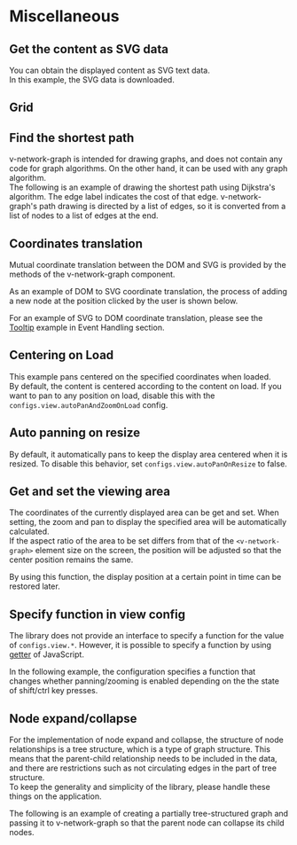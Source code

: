 # Miscellaneous

## Get the content as SVG data

You can obtain the displayed content as SVG text data.  
In this example, the SVG data is downloaded.

<demo-tabs :demo-height="250" :use-data="true">
<template v-slot:demo>
  <DemoDownload />
</template>
<template v-slot:source>

  <<< @/.vitepress/components/09_misc/01/Download.vue{18-27}

</template>
<template v-slot:data>

  <<< @/.vitepress/components/09_misc/01/data.ts

</template>
</demo-tabs>

## Grid

<demo-tabs :use-data="true">
<template v-slot:demo>
  <DemoGridLayer />
</template>
<template v-slot:source>

  <<< @/.vitepress/components/09_misc/02/GridLayer.vue{9-23}

</template>
<template v-slot:data>

  <<< @/.vitepress/components/09_misc/02/data.ts

</template>
</demo-tabs>

## Find the shortest path

v-network-graph is intended for drawing graphs, and does not
contain any code for graph algorithms.
On the other hand, it can be used with any graph algorithm.  
The following is an example of drawing the shortest path using
Dijkstra's algorithm.
The edge label indicates the cost of that edge.
v-network-graph's path drawing is directed by a list of edges,
so it is converted from a list of nodes to a list of edges at
the end.

<demo-tabs :demo-height="350" :use-data="true" hint="Displays the shortest path from the 'Source' to the mouse-over node.">
<template v-slot:demo>
  <DemoDijkstra />
</template>
<template v-slot:source>

  <<< @/.vitepress/components/09_misc/03/Dijkstra.vue

</template>
<template v-slot:data>

  <<< @/.vitepress/components/09_misc/03/data.ts

</template>
</demo-tabs>

## Coordinates translation

Mutual coordinate translation between the DOM and SVG is
provided by the methods of the v-network-graph component.

As an example of DOM to SVG coordinate translation, the
process of adding a new node at the position clicked by
the user is shown below.

<demo-tabs :use-data="true" hint="Clicking on an empty area will add a new node to that location.">
<template v-slot:demo>
  <DemoCoordinates />
</template>
<template v-slot:source>

  <<< @/.vitepress/components/09_misc/04/Coordinates.vue

</template>
<template v-slot:data>

  <<< @/.vitepress/components/09_misc/04/data.ts

</template>
</demo-tabs>

For an example of SVG to DOM coordinate translation, please see the
[Tooltip](https://dash14.github.io/v-network-graph/examples/event.html#tooltip)
example in Event Handling section.


## Centering on Load

This example pans centered on the specified coordinates when loaded.  
By default, the content is centered according to the content on load.
If you want to pan to any position on load, disable this with the
`configs.view.autoPanAndZoomOnLoad` config.

<demo-tabs :use-data="true">
<template v-slot:demo>
  <DemoCenteredOnLoad />
</template>
<template v-slot:source>

  <<< @/.vitepress/components/09_misc/05/CenteredOnLoad.vue{11-21,25-27}

</template>
<template v-slot:data>

  <<< @/.vitepress/components/09_misc/05/data.ts

</template>
</demo-tabs>


## Auto panning on resize

By default, it automatically pans to keep the display area
centered when it is resized. To disable this behavior, set
`configs.view.autoPanOnResize` to false.

<demo-tabs demo-height="100%" :use-data="true" hint="Can be resized by dragging the lower right corner">
<template v-slot:demo>
  <DemoResize />
</template>
<template v-slot:source>

  <<< @/.vitepress/components/09_misc/06/Resize.vue{8-10}

</template>
<template v-slot:data>

  <<< @/.vitepress/components/09_misc/06/data.ts

</template>
</demo-tabs>


## Get and set the viewing area

The coordinates of the currently displayed area can be get and set.
When setting, the zoom and pan to display the specified area will be
automatically calculated.  
If the aspect ratio of the area to be set differs from that of the
`<v-network-graph>` element size on the screen, the position will
be adjusted so that the center position remains the same.

By using this function, the display position at a certain point in
time can be restored later.

<demo-tabs demo-height="423" :use-data="true" hint="Please try to pan and zoom to save or restore the area.">
<template v-slot:demo>
  <DemoViewBox />
</template>
<template v-slot:source>

  <<< @/.vitepress/components/09_misc/07/ViewBox.vue

</template>
<template v-slot:data>

  <<< @/.vitepress/components/09_misc/07/data.ts

</template>
</demo-tabs>

## Specify function in view config

The library does not provide an interface to specify a function
for the value of `configs.view.*`.
However, it is possible to specify a function by using
[getter](https://developer.mozilla.org/en-US/docs/Web/JavaScript/Reference/Functions/get)
of JavaScript.

In the following example, the configuration specifies a function
that changes whether panning/zooming is enabled depending on the
the state of shift/ctrl key presses.

<demo-tabs :demo-height="250" :use-data="true">
<template v-slot:demo>
  <DemoViewPropGetter />
</template>
<template v-slot:source>

  <<< @/.vitepress/components/09_misc/08/ViewPropGetter.vue{29-34}

</template>
<template v-slot:data>

  <<< @/.vitepress/components/09_misc/08/data.ts

</template>
</demo-tabs>


## Node expand/collapse

For the implementation of node expand and collapse, the structure of node
relationships is a tree structure, which is a type of graph structure.
This means that the parent-child relationship needs to be included in the
data, and there are restrictions such as not circulating edges in the part
of tree structure.  
To keep the generality and simplicity of the library, please handle these
things on the application.

The following is an example of creating a partially tree-structured graph and
passing it to v-network-graph so that the parent node can collapse its child nodes.

<demo-tabs :demo-height="400" :use-data="true" hint="Please click on the node with the badge.">
<template v-slot:demo>
  <DemoNodeCollapse />
</template>
<template v-slot:source>

  <<< @/.vitepress/components/09_misc/09/NodeCollapse.vue

</template>
<template v-slot:data>

  <<< @/.vitepress/components/09_misc/09/data.ts

</template>
</demo-tabs>

<script setup>
import DemoDownload from '../.vitepress/components/09_misc/01/Download.vue'
import DemoGridLayer from '../.vitepress/components/09_misc/02/GridLayer.vue'
import DemoDijkstra from '../.vitepress/components/09_misc/03/Dijkstra.vue'
import DemoCoordinates from '../.vitepress/components/09_misc/04/Coordinates.vue'
import DemoCenteredOnLoad from '../.vitepress/components/09_misc/05/CenteredOnLoad.vue'
import DemoResize from '../.vitepress/components/09_misc/06/Resize.vue'
import DemoViewBox from '../.vitepress/components/09_misc/07/ViewBox.vue'
import DemoViewPropGetter from '../.vitepress/components/09_misc/08/ViewPropGetter.vue'
import DemoNodeCollapse from '../.vitepress/components/09_misc/09/NodeCollapse.vue'
</script>
